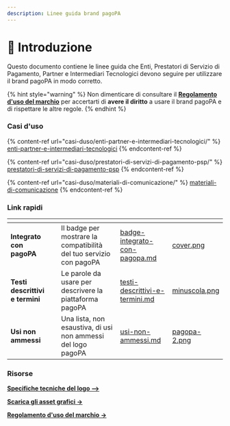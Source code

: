 ```yaml
---
description: Linee guida brand pagoPA
---
```


# 👋 Introduzione

Questo documento contiene le linee guida che Enti, Prestatori di Servizio di Pagamento, Partner e Intermediari Tecnologici devono seguire per utilizzare il brand pagoPA in modo corretto.

{% hint style="warning" %}
Non dimenticare di consultare il [**Regolamento d'uso del marchio**](https://www.pagopa.gov.it/assets/download/pagoPA-regolamento-marchio.pdf) per accertarti di **avere il diritto** a usare il brand pagoPA e di rispettare le altre regole.
{% endhint %}

### Casi d'uso

{% content-ref url="casi-duso/enti-partner-e-intermediari-tecnologici/" %}
[enti-partner-e-intermediari-tecnologici](casi-duso/enti-partner-e-intermediari-tecnologici/)
{% endcontent-ref %}

{% content-ref url="casi-duso/prestatori-di-servizi-di-pagamento-psp/" %}
[prestatori-di-servizi-di-pagamento-psp](casi-duso/prestatori-di-servizi-di-pagamento-psp/)
{% endcontent-ref %}

{% content-ref url="casi-duso/materiali-di-comunicazione/" %}
[materiali-di-comunicazione](casi-duso/materiali-di-comunicazione/)
{% endcontent-ref %}

### Link rapidi

<table data-view="cards"><thead><tr><th></th><th></th><th></th><th data-hidden data-card-target data-type="content-ref"></th><th data-hidden data-card-cover data-type="files"></th></tr></thead><tbody><tr><td><strong>Integrato con pagoPA</strong></td><td></td><td>Il badge per mostrare la compatibilità del tuo servizio con pagoPA</td><td><a href="casi-duso/enti-partner-e-intermediari-tecnologici/badge-integrato-con-pagopa.md">badge-integrato-con-pagopa.md</a></td><td><a href=".gitbook/assets/cover.png">cover.png</a></td></tr><tr><td><strong>Testi descrittivi e termini</strong></td><td></td><td>Le parole da usare per descrivere la piattaforma pagoPA</td><td><a href="casi-duso/prestatori-di-servizi-di-pagamento-psp/testi-descrittivi-e-termini.md">testi-descrittivi-e-termini.md</a></td><td><a href=".gitbook/assets/minuscola.png">minuscola.png</a></td></tr><tr><td><strong>Usi non ammessi</strong></td><td></td><td>Una lista, non esaustiva, di usi non ammessi del logo pagoPA</td><td><a href="specifiche-tecniche/usi-non-ammessi.md">usi-non-ammessi.md</a></td><td><a href=".gitbook/assets/pagopa-2.png">pagopa-2.png</a></td></tr></tbody></table>

### Risorse

[**Specifiche tecniche del logo -->**](broken-reference)

[**Scarica gli asset grafici ->**](broken-reference)

[**Regolamento d'uso del marchio ->**](https://www.pagopa.gov.it/assets/download/pagoPA-regolamento-marchio.pdf)

